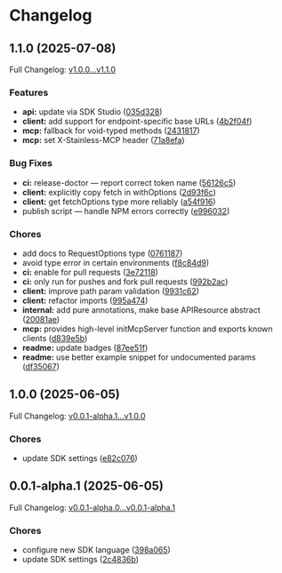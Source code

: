 # Changelog

## 1.1.0 (2025-07-08)

Full Changelog: [v1.0.0...v1.1.0](https://github.com/igorblumberg/dimonausa-mcp/compare/v1.0.0...v1.1.0)

### Features

* **api:** update via SDK Studio ([035d328](https://github.com/igorblumberg/dimonausa-mcp/commit/035d328b336206b1cebf57ca6964e8b502c846ea))
* **client:** add support for endpoint-specific base URLs ([4b2f04f](https://github.com/igorblumberg/dimonausa-mcp/commit/4b2f04f475584c3dd659ab13844ab47875d00293))
* **mcp:** fallback for void-typed methods ([2431817](https://github.com/igorblumberg/dimonausa-mcp/commit/2431817c5ccb72ee92a01e00cc6674a9ac8ecb01))
* **mcp:** set X-Stainless-MCP header ([71a8efa](https://github.com/igorblumberg/dimonausa-mcp/commit/71a8efabda64502056ab289aa658717793a2bfc0))


### Bug Fixes

* **ci:** release-doctor — report correct token name ([56126c5](https://github.com/igorblumberg/dimonausa-mcp/commit/56126c519b806930435629a6da0d332a412a3b6f))
* **client:** explicitly copy fetch in withOptions ([2d93f6c](https://github.com/igorblumberg/dimonausa-mcp/commit/2d93f6c64c7d290ae41a065300b9c04d20c38cd7))
* **client:** get fetchOptions type more reliably ([a54f916](https://github.com/igorblumberg/dimonausa-mcp/commit/a54f9165b8d6fe623182d7ace5e062bb82dfb0c6))
* publish script — handle NPM errors correctly ([e996032](https://github.com/igorblumberg/dimonausa-mcp/commit/e996032cf3802750b4a594528dfbbd507c18d23e))


### Chores

* add docs to RequestOptions type ([0761187](https://github.com/igorblumberg/dimonausa-mcp/commit/0761187bcb4e8f25d5a8405801d198ce85ad9c0a))
* avoid type error in certain environments ([f8c84d9](https://github.com/igorblumberg/dimonausa-mcp/commit/f8c84d9b3b9d06cc5523eb17bc7200cba304f4c4))
* **ci:** enable for pull requests ([3e72118](https://github.com/igorblumberg/dimonausa-mcp/commit/3e721182b7ff277e6eb3aadd16bae4ab527d9870))
* **ci:** only run for pushes and fork pull requests ([992b2ac](https://github.com/igorblumberg/dimonausa-mcp/commit/992b2acfd84b8782f825930e78bba33cca93719d))
* **client:** improve path param validation ([9931c62](https://github.com/igorblumberg/dimonausa-mcp/commit/9931c62eea2455d17d0af16c53dc729f55801048))
* **client:** refactor imports ([995a474](https://github.com/igorblumberg/dimonausa-mcp/commit/995a4746342b30090a86758aac6ee9bbc4de8392))
* **internal:** add pure annotations, make base APIResource abstract ([20081ae](https://github.com/igorblumberg/dimonausa-mcp/commit/20081ae48178aba630b9bab04435b3abb99dbd1f))
* **mcp:** provides high-level initMcpServer function and exports known clients ([d839e5b](https://github.com/igorblumberg/dimonausa-mcp/commit/d839e5b6e86fc58f9b2fd4eb34926876bf1b9e20))
* **readme:** update badges ([87ee51f](https://github.com/igorblumberg/dimonausa-mcp/commit/87ee51f40b8b27073fdc787b5bf0c9088ac02313))
* **readme:** use better example snippet for undocumented params ([df35067](https://github.com/igorblumberg/dimonausa-mcp/commit/df3506703047d9ff457434a2326f5226b52ffadf))

## 1.0.0 (2025-06-05)

Full Changelog: [v0.0.1-alpha.1...v1.0.0](https://github.com/igorblumberg/dimonausa-mcp/compare/v0.0.1-alpha.1...v1.0.0)

### Chores

* update SDK settings ([e82c076](https://github.com/igorblumberg/dimonausa-mcp/commit/e82c07694a78d062284ba86f1f21e36cd01cfde3))

## 0.0.1-alpha.1 (2025-06-05)

Full Changelog: [v0.0.1-alpha.0...v0.0.1-alpha.1](https://github.com/igorblumberg/dimonausa-mcp/compare/v0.0.1-alpha.0...v0.0.1-alpha.1)

### Chores

* configure new SDK language ([398a065](https://github.com/igorblumberg/dimonausa-mcp/commit/398a065a64b5a770d9f1ccada654bec5181f1b30))
* update SDK settings ([2c4836b](https://github.com/igorblumberg/dimonausa-mcp/commit/2c4836b1a5c23320268757443cb2412ca7c80aa5))
